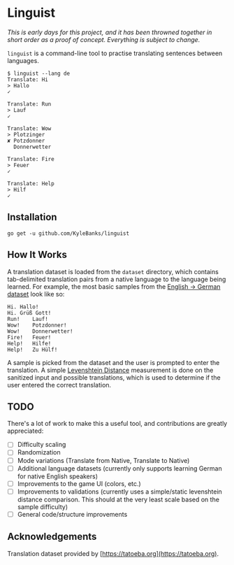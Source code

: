 # Linguist

*This is early days for this project, and it has been throwned together in short order as a proof of concept. Everything is subject to change.*

`linguist` is a command-line tool to practise translating sentences between languages. 

```
$ linguist --lang de 
Translate: Hi
> Hallo
✓

Translate: Run
> Lauf
✓

Translate: Wow
> Plotzinger
✘ Potzdonner
  Donnerwetter

Translate: Fire
> Feuer
✓

Translate: Help
> Hilf
✓
```

## Installation

```
go get -u github.com/KyleBanks/linguist
```

## How It Works

A translation dataset is loaded from the `dataset` directory, which contains tab-delimited translation pairs from a native language to the language being learned. For example, the most basic samples from the [English -> German dataset](./dataset/de.txt) look like so: 

```
Hi.	Hallo!
Hi.	Grüß Gott!
Run!	Lauf!
Wow!	Potzdonner!
Wow!	Donnerwetter!
Fire!	Feuer!
Help!	Hilfe!
Help!	Zu Hülf!
```

A sample is picked from the dataset and the user is prompted to enter the translation. A simple [Levenshtein Distance](https://en.wikipedia.org/wiki/Levenshtein_distance) measurement is done on the sanitized input and possible translations, which is used to determine if the user entered the correct translation.

## TODO

There's a lot of work to make this a useful tool, and contributions are greatly appreciated:

- [ ] Difficulty scaling
- [ ] Randomization
- [ ] Mode variations (Translate from Native, Translate to Native)
- [ ] Additional language datasets (currently only supports learning German for native English speakers)
- [ ] Improvements to the game UI (colors, etc.)
- [ ] Improvements to validations (currently uses a simple/static levenshtein distance comparison. This should at the very least scale based on the sample difficulty)
- [ ] General code/structure improvements

## Acknowledgements

Translation dataset provided by [https://tatoeba.org](https://tatoeba.org).
